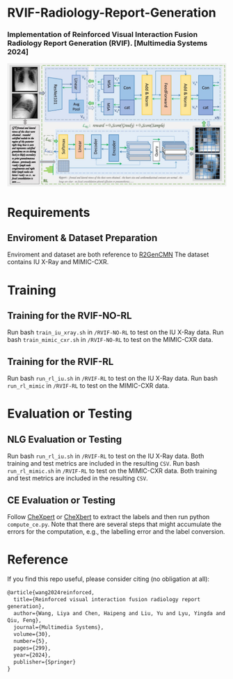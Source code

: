 # RVIF-Radiology-Report-Generation
### Implementation of Reinforced Visual Interaction Fusion Radiology Report Generation (RVIF). [Multimedia Systems 2024]
<div align="center">
  <img src="https://github.com/200084/RVIF-Radiology-Report-Generation/blob/main/RVIF.jpg">
</div>

# Requirements 
## Enviroment & Dataset Preparation 
Enviroment and dataset are both reference to [R2GenCMN](https://github.com/zhjohnchan/R2GenCMN)
The dataset contains IU X-Ray and MIMIC-CXR.

# Training
## Training for the RVIF-NO-RL
Run bash `train_iu_xray.sh` in `/RVIF-NO-RL` to test on the IU X-Ray data.
Run bash `train_mimic_cxr.sh` in `/RVIF-NO-RL` to test on the MIMIC-CXR data.
## Training for the RVIF-RL
Run bash `run_rl_iu.sh` in `/RVIF-RL` to test on the IU X-Ray data.
Run bash `run_rl_mimic` in `/RVIF-RL` to test on the MIMIC-CXR data.

# Evaluation or Testing 
## NLG Evaluation or Testing
Run bash `run_rl_iu.sh` in `/RVIF-RL` to test on the IU X-Ray data. Both training and test metrics are included in the resulting `CSV`.
Run bash `run_rl_mimic.sh` in `/RVIF-RL` to test on the MIMIC-CXR data. Both training and test metrics are included in the resulting `CSV`.
## CE Evaluation or Testing
Follow [CheXpert](https://github.com/MIT-LCP/mimic-cxr/tree/master/txt/chexpert) or [CheXbert](https://github.com/stanfordmlgroup/CheXbert) to extract the labels and then run python `compute_ce.py`. Note that there are several steps that might accumulate the errors for the computation, e.g., the labelling error and the label conversion. 

# Reference
If you find this repo useful, please consider citing (no obligation at all):
```
@article{wang2024reinforced,
  title={Reinforced visual interaction fusion radiology report generation},
  author={Wang, Liya and Chen, Haipeng and Liu, Yu and Lyu, Yingda and Qiu, Feng},
  journal={Multimedia Systems},
  volume={30},
  number={5},
  pages={299},
  year={2024},
  publisher={Springer}
}
```
